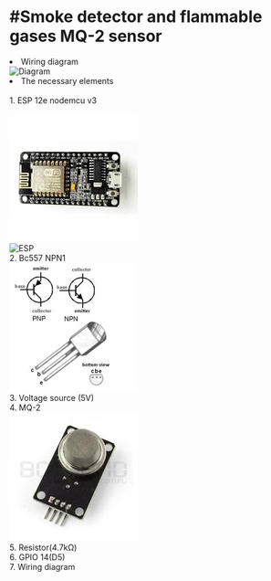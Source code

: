 <html>
<h1>#Smoke detector and flammable gases MQ-2 sensor </h1>
<li>Wiring diagram</li>
<img src="https://github.com/przemyslaw-turek/gm/blob/dev/hardware/sensors/mq2/mq2.bmp" alt="Diagram">
<li>	The necessary elements</li><br>
      1.	ESP 12e nodemcu v3
   
   
 <img src="https://github.com/przemyslaw-turek/gm/blob/dev/hardware/sensors/motion/esp1.jpg" alt="ESP"><br>
 <img src="http://cdn.frightanic.com/blog/wp-content/uploads/2015/09/esp8266-nodemcu-dev-kit-v3-pins.jpg" alt="ESP"><br>
      2. Bc557 NPN1<br>
      <img src="https://github.com/przemyslaw-turek/gm/blob/dev/hardware/sensors/mq2/Bc557%20NPN.jpg" alt="NPN"><br>
      3. Voltage source (5V)<br>
4. MQ-2<br>
<img src="https://github.com/przemyslaw-turek/gm/blob/dev/hardware/sensors/mq2/MQ-2.jpg" alt="mq2"><br>
5. Resistor(4.7kΩ)<br>
6. GPIO 14(D5)<br>
7. Wiring diagram<br>



